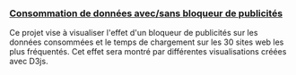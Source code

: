 
### [Consommation de données avec/sans bloqueur de publicités](https://khaledsamini.github.io/adblocking/?fbclid=IwAR2vZm_APx6PkuDeEwzOvTSLHZBJw5a1xRnncUokcHgHJt1K1GFhitHLjGk)

Ce projet vise à visualiser l'effet d'un bloqueur de publicités sur les données consommées et le temps de chargement sur les 30 sites web les plus fréquentés. Cet effet sera montré par différentes visualisations créées avec D3js.
